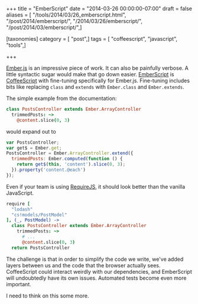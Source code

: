 +++
title = "EmberScript"
date = "2014-03-26 00:00:00-07:00"
draft = false
aliases = [ "/tools/2014/03/26_emberscript.html", "/post/2014/emberscript/", "/2014/03/26/emberscript/", "/post/2014/03/emberscript/",]

[taxonomies]
category = [ "post",]
tags = [ "coffeescript", "javascript", "tools",]

+++

[Ember.js](http://emberjs.com/) is an impressive piece of work. It can also be painfully verbose. A little syntactic sugar would make that go down easier. [EmberScript](http://emberscript.com/) is [CoffeeScript](http://coffeescript.org/) with fine-tuning specifically for Ember.js. Fine-tuning includes bits like replacing `class` and `extends` with `Ember.class` and `Ember.extends`.
<!--more-->

The simple example from the documentation:
    
~~~ coffeescript
class PostsController extends Ember.ArrayController
  trimmedPosts: ~>
    @content.slice(0, 3)
~~~ 

would expand out to
    
~~~ javascript
var PostsController;
var get$ = Ember.get;
PostsController = Ember.ArrayController.extend({
  trimmedPosts: Ember.computed(function () {
    return get$(this, 'content').slice(0, 3);
  }).property('content.@each')
});
~~~ 

Even if your team is using [RequireJS](http://requirejs.org/), it should look better than the vanilla JavaScript.
    
~~~ coffeescript
require [
  "lodash"
  "cs!models/PostModel"
], (_, PostModel) ->
  class PostsController extends Ember.ArrayController
    trimmedPosts: ~>
      # ...
      @content.slice(0, 3)
  return PostsController
~~~ 

The challenge is that in order to simplify the code we write, we've added layers between us and the code that the browser actually sees. CoffeeScript could interact weirdly with our dependencies, and EmberScript will undoubtedly have its own issues. Automated tests become even more important.

I need to think on this some more.